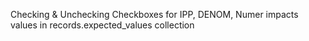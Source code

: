 Checking & Unchecking Checkboxes for IPP, DENOM, Numer impacts values in records.expected_values collection